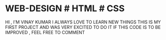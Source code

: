 # WEB-DESIGN # HTML # CSS
HI , I'M VINAY KUMAR
I ALWAYS LOVE TO LEARN NEW THINGS 
THIS IS MY FIRST PROJECT AND WAS VERY EXCITED TO DO IT
IF THIS CODE IS TO BE IMPROVED , FEEL FREE TO COMMENT 
